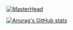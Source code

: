 [![MasterHead](https://cdn.pixabay.com/photo/2016/03/28/10/05/kitten-1285341__340.jpg)](https://github.com/pt-hieu)


[![Anurag's GitHub stats](https://github-readme-stats.vercel.app/api?username=pt-hieu&count_private=true&show_icons=true&theme=dracula)](https://github.com/anuraghazra/github-readme-stats)
